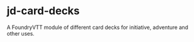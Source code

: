 # jd-card-decks
A FoundryVTT module of different card decks for initiative, adventure and other uses.
